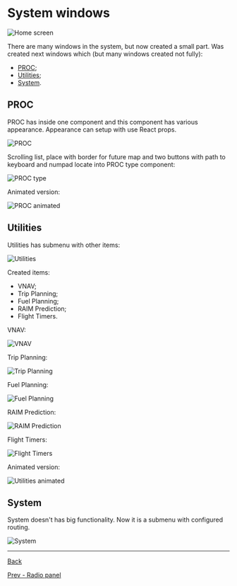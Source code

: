 # System windows

![Home screen](../main-screen.png)

There are many windows in the system, but now created a small part. Was created next windows which (but many windows created not fully):

- [PROC](#PROC);
- [Utilities](#Utilities);
- [System](#System).

## PROC

PROC has inside one component and this component has various appearance. Appearance can setup with use React props.

![PROC](img/proc.png)

Scrolling list, place with border for future map and two buttons with path to keyboard and numpad locate into PROC type component:

![PROC type](img/proc-type.png)

Animated version:

![PROC animated](img/proc-animated.gif)

## Utilities

Utilities has submenu with other items:

![Utilities](img/utilities.png)

Created items:

- VNAV;
- Trip Planning; 
- Fuel Planning;
- RAIM Prediction;
- Flight Timers.

VNAV:

![VNAV](img/vnav.png)

Trip Planning:

![Trip Planning](img/trip-planning.png)

Fuel Planning:

![Fuel Planning](img/fuel-planning.png)

RAIM Prediction:

![RAIM Prediction](img/raim-prediction.png)

Flight Timers:

![Flight Timers](img/flight-timers.png)

Animated version:

![Utilities animated](img/utilities-animated.gif)

## System

System doesn't has big functionality. Now it is a submenu with configured routing.

![System](img/system.png)

<hr>

[Back](https://github.com/tppd67421/GTN-750Xi)

[Prev - Radio panel](../radio-panel/README.md)
